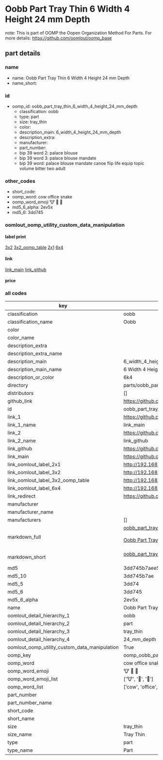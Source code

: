 # Oobb Part Tray Thin 6 Width 4 Height 24 mm Depth  

note: This is part of OOMP the Oopen Organization Method For Parts. For more details: https://github.com/oomlout/oomp_base

##  part details
  







### name
* name: Oobb Part Tray Thin 6 Width 4 Height 24 mm Depth
* name_short: 
### id
* oomp_id: oobb_part_tray_thin_6_width_4_height_24_mm_depth
  * classification: oobb
  * type: part
  * size: tray_thin
  * color: 
  * description_main: 6_width_4_height_24_mm_depth
  * description_extra: 
  * manufacturer: 
  * part_number: 
  * bip 39 word 2: palace blouse
  * bip 39 word 3: palace blouse mandate
  * bip 39 word: palace blouse mandate canoe flip life equip topic volume bitter two adult

### other_codes
* short_code: 
* oomp_word: cow office snake
* oomp_word_emoji :cow: :office: :snake:
* md5_6_alpha: 2ev5x
* md5_6: 3dd745






### oomlout_oomp_utility_custom_data_manipulation
#### label print
[3x2](http://192.168.1.245:1112/?label=oomp%202ev5x)
[3x2_oomp_table](http://192.168.1.108:1112/?label=oomp%202ev5x)
[2x1](http://192.168.1.242:1112/?label=oomp%202ev5x)
[6x4](http://192.168.1.55:1112/?label=oomp%202ev5x)    

#### link

[link_main](https://github.com/oomlout/oomlout_oomp_version_1_messy/tree/main/parts/oobb_part_tray_thin_6_width_4_height_24_mm_depth) [link_github](https://github.com/oomlout/oomlout_oomp_version_1_messy/tree/main/parts/oobb_part_tray_thin_6_width_4_height_24_mm_depth)                             

#### price







### all codes 
| key | value |  
| --- | --- |  
| classification | oobb |  
| classification_name | Oobb |  
| color |  |  
| color_name |  |  
| description_extra |  |  
| description_extra_name |  |  
| description_main | 6_width_4_height_24_mm_depth |  
| description_main_name | 6 Width 4 Height 24 mm Depth |  
| description_or_color | 6k4 |  
| directory | parts/oobb_part_tray_thin_6_width_4_height_24_mm_depth |  
| distributors | [] |  
| github_link | https://github.com/oomlout/oomlout_oomp_part_src/tree/main/parts/oobb_part_tray_thin_6_width_4_height_24_mm_depth |  
| id | oobb_part_tray_thin_6_width_4_height_24_mm_depth |  
| link_1 | https://github.com/oomlout/oomlout_oomp_version_1_messy/tree/main/parts/oobb_part_tray_thin_6_width_4_height_24_mm_depth |  
| link_1_name | link_main |  
| link_2 | https://github.com/oomlout/oomlout_oomp_version_1_messy/tree/main/parts/oobb_part_tray_thin_6_width_4_height_24_mm_depth |  
| link_2_name | link_github |  
| link_github | https://github.com/oomlout/oomlout_oomp_version_1_messy/tree/main/parts/oobb_part_tray_thin_6_width_4_height_24_mm_depth |  
| link_main | https://github.com/oomlout/oomlout_oomp_version_1_messy/tree/main/parts/oobb_part_tray_thin_6_width_4_height_24_mm_depth |  
| link_oomlout_label_2x1 | http://192.168.1.242:1112/?label=oomp%202ev5x |  
| link_oomlout_label_3x2 | http://192.168.1.245:1112/?label=oomp%202ev5x |  
| link_oomlout_label_3x2_oomp_table | http://192.168.1.108:1112/?label=oomp%202ev5x |  
| link_oomlout_label_6x4 | http://192.168.1.55:1112/?label=oomp%202ev5x |  
| link_redirect | https://github.com/oomlout/oomlout_oomp_version_1_messy/tree/main/parts/oobb_part_tray_thin_6_width_4_height_24_mm_depth |  
| manufacturer |  |  
| manufacturer_name |  |  
| manufacturers | [] |  
| markdown_full | [oobb_part_tray_thin_6_width_4_height_24_mm_depth](none)<br>[](none)<br>[Oobb Part Tray Thin 6 Width 4 Height 24 Mm Depth](none)<br><br> |  
| markdown_short | [oobb_part_tray_thin_6_width_4_height_24_mm_depth](none)<br><br> |  
| md5 | 3dd745b7aee50986052c82190e060cf9 |  
| md5_10 | 3dd745b7ae |  
| md5_5 | 3dd74 |  
| md5_6 | 3dd745 |  
| md5_6_alpha | 2ev5x |  
| name | Oobb Part Tray Thin 6 Width 4 Height 24 mm Depth |  
| oomlout_detail_hierarchy_1 | oobb |  
| oomlout_detail_hierarchy_2 | part |  
| oomlout_detail_hierarchy_3 | tray_thin |  
| oomlout_detail_hierarchy_4 | 24_mm_depth |  
| oomlout_oomp_utility_custom_data_manipulation | True |  
| oomp_key | oomp_oobb_part_tray_thin_6_width_4_height_24_mm_depth |  
| oomp_word | cow office snake |  
| oomp_word_emoji | :cow: :office: :snake: |  
| oomp_word_emoji_list | [':cow:', ':office:', ':snake:'] |  
| oomp_word_list | ['cow', 'office', 'snake'] |  
| part_number |  |  
| part_number_name |  |  
| short_code |  |  
| short_name |  |  
| size | tray_thin |  
| size_name | Tray Thin |  
| type | part |  
| type_name | Part |  
